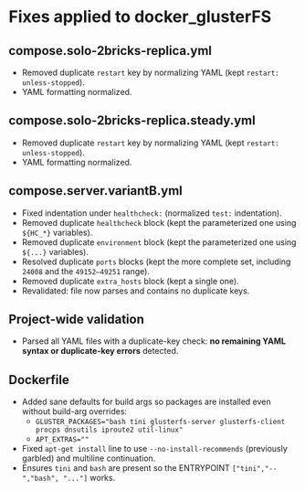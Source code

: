 # Fixes applied to docker_glusterFS

## compose.solo-2bricks-replica.yml
- Removed duplicate `restart` key by normalizing YAML (kept `restart: unless-stopped`).
- YAML formatting normalized.

## compose.solo-2bricks-replica.steady.yml
- Removed duplicate `restart` key by normalizing YAML (kept `restart: unless-stopped`).
- YAML formatting normalized.

## compose.server.variantB.yml
- Fixed indentation under `healthcheck:` (normalized `test:` indentation).
- Removed duplicate `healthcheck` block (kept the parameterized one using `${HC_*}` variables).
- Removed duplicate `environment` block (kept the parameterized one using `${...}` variables).
- Resolved duplicate `ports` blocks (kept the more complete set, including `24008` and the `49152–49251` range).
- Removed duplicate `extra_hosts` block (kept a single one).
- Revalidated: file now parses and contains no duplicate keys.

## Project-wide validation
- Parsed all YAML files with a duplicate-key check: **no remaining YAML syntax or duplicate-key errors** detected.


## Dockerfile
- Added sane defaults for build args so packages are installed even without build-arg overrides:
  - `GLUSTER_PACKAGES="bash tini glusterfs-server glusterfs-client procps dnsutils iproute2 util-linux"`
  - `APT_EXTRAS=""`
- Fixed `apt-get install` line to use `--no-install-recommends` (previously garbled) and multiline continuation.
- Ensures `tini` and `bash` are present so the ENTRYPOINT `["tini","--","bash", "..."]` works.
